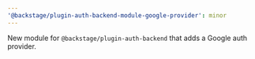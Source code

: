 ```yaml
---
'@backstage/plugin-auth-backend-module-google-provider': minor
---
```


New module for `@backstage/plugin-auth-backend` that adds a Google auth provider.
